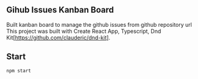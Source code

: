 ## Gihub Issues Kanban Board

Built kanban board to manage the github issues from github repository url
This project was built with Create React App, Typescript, Dnd Kit[https://github.com/clauderic/dnd-kit].

## Start

`npm start`
